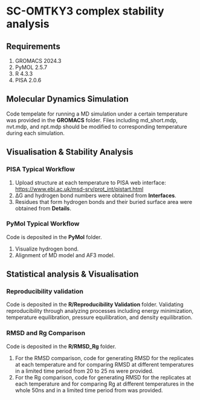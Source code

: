 # SC-OMTKY3 complex stability analysis
## Requirements
1. GROMACS 2024.3
1. PyMOL 2.5.7
1. R 4.3.3
1. PISA 2.0.6
## Molecular Dynamics Simulation ##
Code tempelate for running a MD simulation under a certain temperature was provided in the **GROMACS** folder. Files including md_short.mdp, nvt.mdp, and npt.mdp should be modified to corresponding temperature during each simulation.
## Visualisation & Stability Analysis ## 
### PISA Typical Workflow ###
1. Upload structure at each temperature to PISA web interface: https://www.ebi.ac.uk/msd-srv/prot_int/pistart.html
2. ΔG and hydrogen bond numbers were obtained from **Interfaces**.
3. Residues that form hydrogen bonds and their buried surface area were obtained from **Details**.
### PyMol Typical Workflow ###
Code is deposited in the **PyMol** folder.
1. Visualize hydrogen bond. 
2. Alignment of MD model and AF3 model.
## Statistical analysis & Visualisation ##
### Reproducibility validation ###
Code is deposited in the **R/Reproducibility Validation** folder.
Validating reproducibility through analyzing processes including energy minimization, temperature equilibration, pressure equilibration, and density equilibration.
### RMSD and Rg Comparison ###
Code is deposited in the **R/RMSD_Rg** folder.
1. For the RMSD comparison, code for generating RMSD for the replicates at each temperature and for comparing RMSD at different temperatures in a limited time period from 20 to 25 ns were provided.
2. For the Rg comparison, code for generating RMSD for the replicates at each temperature and for comparing Rg at different temperatures in the whole 50ns and in a limited time period from  was provided.

